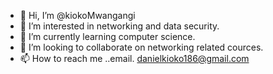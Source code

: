 - 👋 Hi, I’m @kiokoMwangangi
- 👀 I’m interested in networking and data security.
- 🌱 I’m currently learning computer science.
- 💞️ I’m looking to collaborate on networking related cources.
- 📫 How to reach me ..email. danielkioko186@gmail.com

<!---
kiokoMwangangi/kiokoMwangangi is a ✨ special ✨ repository because its `README.md` (this file) appears on your GitHub profile.
You can click the Preview link to take a look at your changes.
--->
